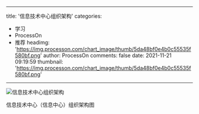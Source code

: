 
---
title: '信息技术中心组织架构'
categories: 
 - 学习
 - ProcessOn
 - 推荐
headimg: 'https://img.processon.com/chart_image/thumb/5da48bf0e4b0c55535f580bf.png'
author: ProcessOn
comments: false
date: 2021-11-21 09:19:59
thumbnail: 'https://img.processon.com/chart_image/thumb/5da48bf0e4b0c55535f580bf.png'
---

<div>   
<img class="thumb" alt="信息技术中心组织架构" src="https://img.processon.com/chart_image/thumb/5da48bf0e4b0c55535f580bf.png" referrerpolicy="no-referrer">
<p>信息技术中心（信息中心）组织架构图</p>  
</div>
            